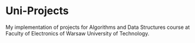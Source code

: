 # Uni-Projects
My implementation of projects for Algorithms and Data Structures course at Faculty of Electronics of Warsaw University of Technology.
